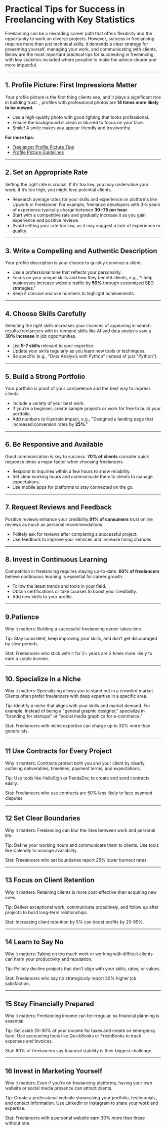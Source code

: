 # Practical Tips for Success in Freelancing with Key Statistics

Freelancing can be a rewarding career path that offers flexibility and the opportunity to work on diverse projects. However, success in freelancing requires more than just technical skills; it demands a clear strategy for presenting yourself, managing your work, and communicating with clients. Below are the most important practical tips for succeeding in freelancing, with key statistics included where possible to make the advice clearer and more impactful.


---

## 1. Profile Picture: First Impressions Matter
Your profile picture is the first thing clients see, and it plays a significant role in building trust. , profiles with professional photos are **14 times more likely to be viewed**.

- Use a high-quality photo with good lighting that looks professional.
- Ensure the background is clean or blurred to focus on your face.
- Smile! A smile makes you appear friendly and trustworthy.

**For more tips:**
- [Freelancer Profile Picture Tips](https://medium.com/xtrafreelancers/freelancer-profile-picture-tips-advice-e2b0e85e3dd0)
- [Profile Picture Guidelines](https://www.freelancer.com/support/freelancer/Profile/profile-picture-guidelines)

---

## 2. Set an Appropriate Rate
Setting the right rate is crucial. If it’s too low, you may undervalue your work; if it’s too high, you might lose potential clients.

- Research average rates for your skills and experience on platforms like Upwork or Freelancer. For example, freelance developers with 3-5 years of experience typically charge between **$30-$75 per hour**.
- Start with a competitive rate and gradually increase it as you gain experience and positive reviews.
- Avoid setting your rate too low, as it may suggest a lack of experience or quality.

---

## 3. Write a Compelling and Authentic Description
Your profile description is your chance to quickly convince a client.

- Use a professional tone that reflects your personality.
- Focus on your unique skills and how they benefit clients, e.g., "I help businesses increase website traffic by **50%** through customized SEO strategies."
- Keep it concise and use numbers to highlight achievements.

---

## 4. Choose Skills Carefully
Selecting the right skills increases your chances of appearing in search results.freelancers with in-demand skills like AI and data analysis saw a **30% increase** in job opportunities.

- List **5-7 skills** relevant to your expertise.
- Update your skills regularly as you learn new tools or techniques.
- Be specific (e.g., "Data Analysis with Python" instead of just "Python").

---

## 5. Build a Strong Portfolio
Your portfolio is proof of your competence and the best way to impress clients.

- Include a variety of your best work.
- If you’re a beginner, create sample projects or work for free to build your portfolio.
- Add numbers to illustrate impact, e.g., "Designed a landing page that increased conversion rates by **25%**."

---

## 6. Be Responsive and Available
Good communication is key to success. **70% of clients** consider quick response times a major factor when choosing freelancers.

- Respond to inquiries within a few hours to show reliability.
- Set clear working hours and communicate them to clients to manage expectations.
- Use mobile apps for platforms to stay connected on the go.

---
## 7. Request Reviews and Feedback
Positive reviews enhance your credibility.**91% of consumers** trust online reviews as much as personal recommendations.

- Politely ask for reviews after completing a successful project.
- Use feedback to improve your services and increase hiring chances.

---

## 8. Invest in Continuous Learning
Competition in freelancing requires staying up-to-date.  **60% of freelancers** believe continuous learning is essential for career growth.

- Follow the latest trends and tools in your field.
- Obtain certifications or take courses to boost your credibility.
- Add new skills to your profile.

---
## 9.Patience 
Why it matters: Building a successful freelancing career takes time.

Tip: Stay consistent, keep improving your skills, and don’t get discouraged by slow periods.

Stat: Freelancers who stick with it for 2+ years are 3 times more likely to earn a stable income.

---
## 10. Specialize in a Niche
Why it matters: Specializing allows you to stand out in a crowded market. Clients often prefer freelancers with deep expertise in a specific area.

Tip: Identify a niche that aligns with your skills and market demand. For example, instead of being a "general graphic designer," specialize in "branding for startups" or "social media graphics for e-commerce."

Stat: Freelancers with niche expertise can charge up to 30% more than generalists.

---
## 11 Use Contracts for Every Project
Why it matters: Contracts protect both you and your client by clearly outlining deliverables, timelines, payment terms, and expectations.

Tip: Use tools like HelloSign or PandaDoc to create and send contracts easily.

Stat: Freelancers who use contracts are 50% less likely to face payment disputes

---
## 12 Set Clear Boundaries
Why it matters: Freelancing can blur the lines between work and personal life.

Tip: Define your working hours and communicate them to clients. Use tools like Calendly to manage availability.

Stat: Freelancers who set boundaries report 25% lower burnout rates.

---
## 13 Focus on Client Retention
Why it matters: Retaining clients is more cost-effective than acquiring new ones.

Tip: Deliver exceptional work, communicate proactively, and follow up after projects to build long-term relationships.

Stat: Increasing client retention by 5% can boost profits by 25-95%.

----
## 14 Learn to Say No
Why it matters: Taking on too much work or working with difficult clients can harm your productivity and reputation.

Tip: Politely decline projects that don’t align with your skills, rates, or values.

Stat: Freelancers who say no strategically report 20% higher job satisfaction.

----
## 15 Stay Financially Prepared
Why it matters: Freelancing income can be irregular, so financial planning is essential.

Tip: Set aside 20-30% of your income for taxes and create an emergency fund. Use accounting tools like QuickBooks or FreshBooks to track expenses and invoices.

Stat: 60% of freelancers say financial stability is their biggest challenge.

---
## 16 Invest in Marketing Yourself
Why it matters: Even if you’re on freelancing platforms, having your own website or social media presence can attract clients.

Tip: Create a professional website showcasing your portfolio, testimonials, and contact information. Use LinkedIn or Instagram to share your work and expertise.

Stat: Freelancers with a personal website earn 30% more than those without one.
